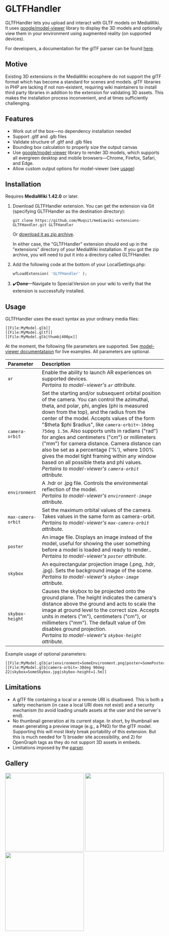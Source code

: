 # GLTFHandler
GLTFHandler lets you upload and interact with GLTF models on MediaWiki. It uses [google/model-viewer](https://github.com/google/model-viewer) library to
display the 3D models and optionally view them in your environment using augmented reality (on supported devices).

For developers, a documentation for the glTF parser can be found [here](src/Parser/README.md).

## Motive
Existing 3D extensions in the MediaWiki ecosphere do not support the glTF format which has become a standard for
scenes and models. glTF libraries in PHP are lacking if not non-existent, requiring wiki maintainers to install third
party libraries in addition to the extension for validating 3D assets. This makes the installation process inconvenient,
and at times sufficiently challenging.

## Features
- Work out of the box—no dependency installation needed
- Support .gltf and .glb files
- Validate structure of .gltf and .glb files
- Bounding box calculation to properly size the output canvas
- Use [google/model-viewer](https://github.com/google/model-viewer) library to render 3D models, which supports all evergreen desktop and mobile browsers—Chrome, Firefox, Safari, and Edge.
- Allow custom output options for model-viewer (see [usage](#Usage))

## Installation
Requires **MediaWiki 1.42.0** or later.
1. Download GLTFHandler extension. You can get the extension via Git (specifying GLTFHandler as the destination directory):
   ```
   git clone https://github.com/Muqsit/mediawiki-extensions-GLTFHandler.git GLTFHandler
   ```
   Or [download it as zip archive](https://github.com/Muqsit/mediawiki-extensions-GLTFHandler/archive/master.zip).

   In either case, the "GLTFHandler" extension should end up in the "extensions" directory of your MediaWiki installation.
   If you got the zip archive, you will need to put it into a directory called GLTFHandler.
2. Add the following code at the bottom of your LocalSettings.php:
   ```php
   wfLoadExtension( 'GLTFHandler' );
   ```
3. ✔️**Done**—Navigate to Special:Version on your wiki to verify that the extension is successfully installed.

## Usage
GLTFHandler uses the exact syntax as your ordinary media files:
```
[[File:MyModel.glb]]
[[File:MyModel.gltf]]
[[File:MyModel.glb|thumb|400px]]
```
At the moment, the following file parameters are supported. See [model-viewer documentataion](https://modelviewer.dev/docs/index.html) for live examples. All parameters are optional.

| Parameter          | Description                                                                                                                                                                                                                                                                                                                                                                                                                                                                                                                                                                                                                                                     |
|:-------------------|:----------------------------------------------------------------------------------------------------------------------------------------------------------------------------------------------------------------------------------------------------------------------------------------------------------------------------------------------------------------------------------------------------------------------------------------------------------------------------------------------------------------------------------------------------------------------------------------------------------------------------------------------------------------|
| `ar`               | Enable the ability to launch AR experiences on supported devices.<br/><i>Pertains to model-viewer's `ar` attribute.</i>                                                                                                                                                                                                                                                                                                                                                                                                                                                                                                                                         |
| `camera-orbit`     | Set the starting and/or subsequent orbital position of the camera. You can control the azimuthal, theta, and polar, phi, angles (phi is measured down from the top), and the radius from the center of the model. Accepts values of the form "\$theta \$phi \$radius", like `camera-orbit=-10deg 75deg 1.5m`. Also supports units in radians ("rad") for angles and centimeters ("cm") or millimeters ("mm") for camera distance. Camera distance can also be set as a percentage ('%'), where 100% gives the model tight framing within any window based on all possible theta and phi values.<br/><i>Pertains to model-viewer's `camera-orbit` attribute.</i> |
| `environment`      | A .hdr or .jpg file. Controls the environmental reflection of the model.<br/><i>Pertains to model-viewer's `environment-image` attribute.</i>                                                                                                                                                                                                                                                                                                                                                                                                                                                                                                                   |
| `max-camera-orbit` | Set the maximum orbital values of the camera. Takes values in the same form as camera-orbit.<br/><i>Pertains to model-viewer's `max-camera-orbit` attribute.</i>                                                                                                                                                                                                                                                                                                                                                                                                                                                                                                |
| `poster`           | An image file. Displays an image instead of the model, useful for showing the user something before a model is loaded and ready to render..<br/><i>Pertains to model-viewer's `poster` attribute.</i>                                                                                                                                                                                                                                                                                                                                                                                                                                                           |
| `skybox`           | An equirectangular projection image (.png, .hdr, .jpg). Sets the background image of the scene.<br/><i>Pertains to model-viewer's `skybox-image` attribute.</i>                                                                                                                                                                                                                                                                                                                                                                                                                                                                                                 |
| `skybox-height`    | Causes the skybox to be projected onto the ground plane. The height indicates the camera's distance above the ground and acts to scale the image at ground level to the correct size. Accepts units in meters ("m"), centimeters ("cm"), or millimeters ("mm"). The default value of 0m disables ground projection.<br/><i>Pertains to model-viewer's `skybox-height` attribute.</i>                                                                                                                                                                                                                                                                            |

Example usage of optional parameters:
```
[[File:MyModel.glb|ar|environment=SomeEnvironment.png|poster=SomePoster.png]]
[[File:MyModel.glb|camera-orbit=-30deg 90deg 22|skybox=SomeSkybox.jpg|skybox-height=1.5m]]
```

## Limitations
- A glTF file containing a local or a remote URI is disallowed.
  This is both a safety mechanism (in case a local URI does not exist) and a security mechanism (to avoid loading unsafe
  assets at the user and the server's end).
- No thumbnail generation at its current stage.
  In short, by thumbnail we mean generating a preview image (e.g., a PNG) for the glTF model. Supporting this will most
  likely break portability of this extension. But this is much needed for 1) broader site accessibility, and 2) for
  OpenGraph tags as they do not support 3D assets in embeds.
- Limitations imposed by the [parser](src/Parser/README.md#Limitations).

## Gallery
<p float="left">
   <img src="https://github.com/user-attachments/assets/fcb849c2-d892-41cc-98aa-2fcb8af32877" width="250px"/>
   <img src="https://github.com/user-attachments/assets/3235b111-cf74-433c-b5fd-d13177bcb9c5" width="250px"/>
   <img src="https://github.com/user-attachments/assets/7f9b2dcf-63bd-4279-bf03-1e227a58cd3c" width="250px"/>
</p>
